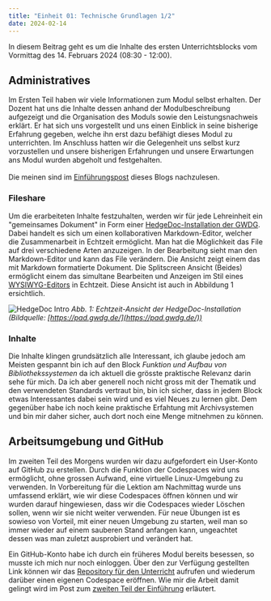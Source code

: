 ```yaml
---
title: "Einheit 01: Technische Grundlagen 1/2"
date: 2024-02-14
---
```


In diesem Beitrag geht es um die Inhalte des ersten Unterrichtsblocks vom Vormittag des 14. Februars 2024 (08:30 - 12:00). 

## Administratives

Im Ersten Teil haben wir viele Informationen zum Modul selbst erhalten. Der Dozent hat uns die Inhalte dessen anhand der Modulbeschreibung aufgezeigt und die Organisation des Moduls sowie den Leistungsnachweis erklärt. Er hat sich uns vorgestellt und uns einen Einblick in seine bisherige Erfahrung gegeben, welche ihn erst dazu befähigt dieses Modul zu unterrichten. Im Anschluss hatten wir die Gelegenheit uns selbst kurz vorzustellen und unsere bisherigen Erfahrungen und unsere Erwartungen ans Modul wurden abgeholt und festgehalten.  
<br>
Die meinen sind im [Einführungspost](https://sagerin94.github.io/Lerntagebuch_BAIN/2024/02/14/einfuehrung.html) dieses Blogs nachzulesen. 

### Fileshare

Um die erarbeiteten Inhalte festzuhalten, werden wir für jede Lehreinheit ein "gemeinsames Dokument" in Form einer [HedgeDoc-Installation der GWDG](https://pad.gwdg.de/). Dabei handelt es sich um einen kollaborativen Markdown-Editor, welcher die Zusammenarbeit in Echtzeit ermöglicht. Man hat die Möglichkeit das File auf drei verschiedene Arten anzuzeigen. In der Bearbeitung sieht man den Markdown-Editor und kann das File verändern. Die Ansicht zeigt einem das mit Markdown formatierte Dokument. Die Splitscreen Ansicht (Beides) ermöglicht einem das simultane Bearbeiten und Anzeigen im Stil eines [WYSIWYG-Editors](https://de.wikipedia.org/wiki/WYSIWYG) in Echtzeit. Diese Ansicht ist auch in Abbildung 1 ersichtlich.

![HedgeDoc Intro](\Lerntagebuch_BAIN\images\screenshot_hedgedoc.jpg)
*Abb. 1: Echtzeit-Ansicht der HedgeDoc-Installation (Bildquelle: [https://pad.gwdg.de/](https://pad.gwdg.de/))*



### Inhalte

Die Inhalte klingen grundsätzlich alle Interessant, ich glaube jedoch am Meisten gespannt bin ich auf den Block *Funktion und Aufbau von Bibliothekssystemen* da ich aktuell die grösste praktische Relevanz darin sehe für mich. Da ich aber generell noch nicht gross mit der Thematik und den verwendeten Standards vertraut bin, bin ich sicher, dass in jedem Block etwas Interessantes dabei sein wird und es viel Neues zu lernen gibt. Dem gegenüber habe ich noch keine praktische Erfahtung mit Archivsystemen und bin mir daher sicher, auch dort noch eine Menge mitnehmen zu können. 


## Arbeitsumgebung und GitHub 

Im zweiten Teil des Morgens wurden wir dazu aufgefordert ein User-Konto auf GitHub zu erstellen. Durch die Funktion der Codespaces wird uns ermöglicht, ohne grossen Aufwand, eine virtuelle Linux-Umgebung zu verwenden. In Vorbereitung für die Lektion am Nachmittag wurde uns umfassend erklärt, wie wir diese Codespaces öffnen können und wir wurden darauf hingewiesen, dass wir die Codespaces wieder Löschen sollen, wenn wir sie nicht weiter verwenden. Für neue Übungen ist es sowieso von Vorteil, mit einer neuen Umgebung zu starten, weil man so immer wieder auf einem sauberen Stand anfangen kann, ungeachtet dessen was man zuletzt ausprobiert und verändert hat.  

Ein GitHub-Konto habe ich durch ein früheres Modul bereits besessen, so musste ich mich nur noch einloggen. Über den zur Verfügung gestellten Link können wir das [Repository für den Unterricht](https://github.com/felixlohmeier/bain-lc-unix-shell) aufrufen und wiederum darüber einen eigenen Codespace eröffnen. Wie mir die Arbeit damit gelingt wird im Post zum [zweiten Teil der Einführung](https://sagerin94.github.io/Lerntagebuch_BAIN/2024/02/14/einheit1_part2.html) erläutert.






